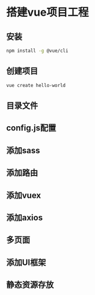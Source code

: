 # 搭建vue项目工程

## 安装

```sh
npm install -g @vue/cli
```

## 创建项目

```sh
vue create hello-world
```

## 目录文件

## config.js配置

## 添加sass

## 添加路由

## 添加vuex

## 添加axios

## 多页面

## 添加UI框架

## 静态资源存放
